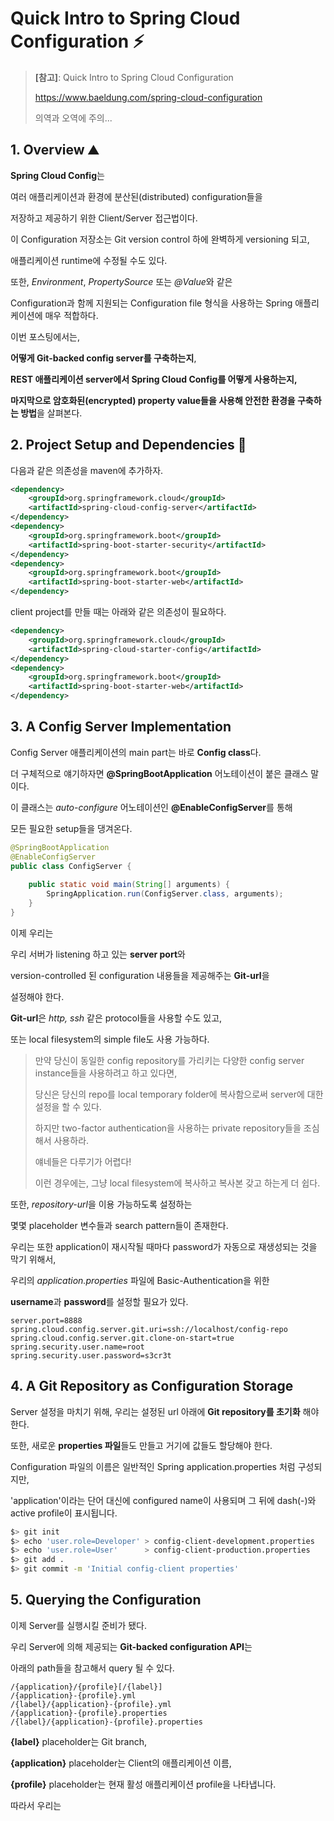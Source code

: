 # Quick Intro to Spring Cloud Configuration :zap:



> **[참고]**: Quick Intro to Spring Cloud Configuration
>
> https://www.baeldung.com/spring-cloud-configuration
>
> 의역과 오역에 주의...





## 1. Overview :mountain:

**Spring Cloud Config**는 

여러 애플리케이션과 환경에 분산된(distributed) configuration들을 

저장하고 제공하기 위한 Client/Server 접근법이다.



이 Configuration 저장소는 Git version control 하에 완벽하게 versioning 되고,

애플리케이션 runtime에 수정될 수도 있다.



또한, *Environment*, *PropertySource* 또는 *@Value*와 같은 

Configuration과 함께 지원되는 Configuration file 형식을 사용하는 Spring 애플리케이션에 매우 적합하다.



이번 포스팅에서는,

**어떻게 Git-backed config server를 구축하는지**,

**REST 애플리케이션 server에서 Spring Cloud Config를 어떻게 사용하는지,**

**마지막으로 암호화된(encrypted) property value들을 사용해 안전한 환경을 구축하는 방법**을 살펴본다.







## 2. Project Setup and Dependencies :seedling:

다음과 같은 의존성을 maven에 추가하자.

```xml
<dependency>
    <groupId>org.springframework.cloud</groupId>
    <artifactId>spring-cloud-config-server</artifactId>
</dependency>
<dependency>
    <groupId>org.springframework.boot</groupId>
    <artifactId>spring-boot-starter-security</artifactId>
</dependency>
<dependency>
    <groupId>org.springframework.boot</groupId>
    <artifactId>spring-boot-starter-web</artifactId>
</dependency>
```



client project를 만들 때는 아래와 같은 의존성이 필요하다.

```xml
<dependency>
    <groupId>org.springframework.cloud</groupId>
    <artifactId>spring-cloud-starter-config</artifactId>
</dependency>
<dependency>
    <groupId>org.springframework.boot</groupId>
    <artifactId>spring-boot-starter-web</artifactId>
</dependency>
```





## 3. A Config Server Implementation

Config Server 애플리케이션의 main part는 바로 **Config class**다.

더 구체적으로 얘기하자면 **@SpringBootApplication** 어노테이션이 붙은 클래스 말이다.

이 클래스는 *auto-configure* 어노테이션인 **@EnableConfigServer**를 통해

모든 필요한 setup들을 댕겨온다.

```java
@SpringBootApplication
@EnableConfigServer
public class ConfigServer {
    
    public static void main(String[] arguments) {
        SpringApplication.run(ConfigServer.class, arguments);
    }
}
```





이제 우리는 

우리 서버가 listening 하고 있는 **server port**와

version-controlled 된 configuration 내용들을 제공해주는 **Git-url**을

설정해야 한다.



**Git-url**은 *http, ssh* 같은 protocol들을 사용할 수도 있고,

또는 local filesystem의 simple file도 사용 가능하다.



> 만약 당신이 동일한 config repository를 가리키는 다양한 config server instance들을 사용하려고 하고 있다면, 
>
> 당신은 당신의 repo를 local temporary folder에 복사함으로써 server에 대한 설정을 할 수 있다.
>
> 
>
> 하지만 two-factor authentication을 사용하는 private repository들을 조심해서 사용하라.
>
> 얘네들은 다루기가 어렵다!
>
> 이런 경우에는, 그냥 local filesystem에 복사하고 복사본 갖고 하는게 더 쉽다.



또한, *repository-url*을 이용 가능하도록 설정하는 

몇몇 placeholder 변수들과 search pattern들이 존재한다.



우리는 또한 application이 재시작될 때마다 password가 자동으로 재생성되는 것을 막기 위해서,

우리의 *application.properties* 파일에 Basic-Authentication을 위한

**username**과 **password**를 설정할 필요가 있다.

```properties
server.port=8888
spring.cloud.config.server.git.uri=ssh://localhost/config-repo
spring.cloud.config.server.git.clone-on-start=true
spring.security.user.name=root
spring.security.user.password=s3cr3t
```







## 4. A Git Repository as Configuration Storage

Server 설정을 마치기 위해, 우리는 설정된 url 아래에 **Git repository를 초기화** 해야 한다.

또한, 새로운 **properties 파일**들도 만들고 거기에 값들도 할당해야 한다.



Configuration 파일의 이름은 일반적인 Spring application.properties 처럼 구성되지만,

'application'이라는 단어 대신에 configured name이 사용되며 그 뒤에 dash(-)와 active profile이 표시됩니다.



```bash
$> git init
$> echo 'user.role=Developer' > config-client-development.properties
$> echo 'user.role=User'      > config-client-production.properties
$> git add .
$> git commit -m 'Initial config-client properties'
```





## 5. Querying the Configuration

이제 Server를 실행시킬 준비가 됐다.

우리 Server에 의해 제공되는 **Git-backed configuration API**는 

아래의 path들을 참고해서 query 될 수 있다.



```
/{application}/{profile}[/{label}]
/{application}-{profile}.yml
/{label}/{application}-{profile}.yml
/{application}-{profile}.properties
/{label}/{application}-{profile}.properties
```



**{label}** placeholder는 Git branch,

**{application}** placeholder는 Client의 애플리케이션 이름,

**{profile}** placeholder는 현재 활성 애플리케이션 profile을 나타냅니다.



따라서 우리는 





































